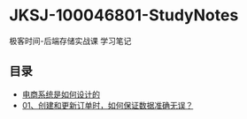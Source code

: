 # JKSJ-100046801-StudyNotes

极客时间-后端存储实战课 学习笔记

## 目录

- [电商系统是如何设计的](电商系统是如何设计的.md)
- [01、创建和更新订单时，如何保证数据准确无误？](01、创建和更新订单时，如何保证数据准确无误？.md)